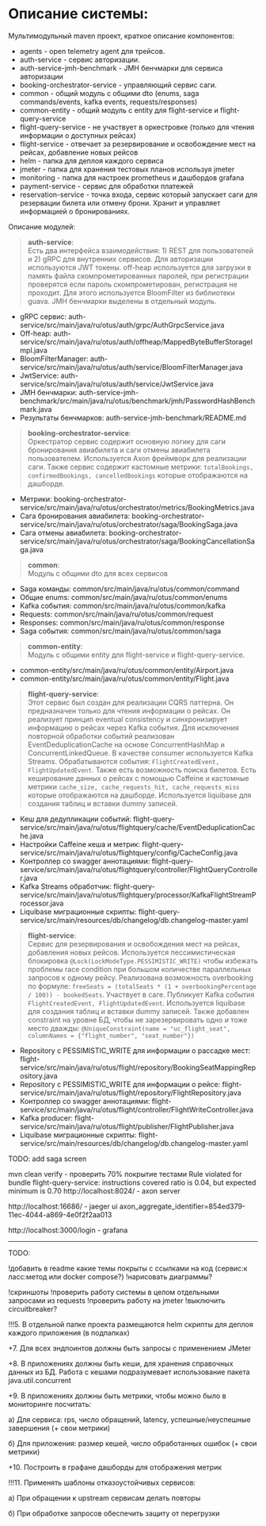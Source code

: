 # Описание системы:

Мультимодульный maven проект, краткое описание компонентов: 

* agents - open telemetry agent для трейсов.
* auth-service - сервис авторизации.
* auth-service-jmh-benchmark - JMH бенчмарки для сервиса авторизации
* booking-orchestrator-service - управляющий сервис саги.
* common - общий модуль с общими dto (enums, saga commands/events, kafka events, requests/responses)
* common-entity - общий модуль с entity для flight-service и flight-query-service
* flight-query-service - не участвует в оркестровке (только для чтения информации о доступных рейсах)
* flight-service - отвечает за резервирование и освобождение мест на рейсах, добавление новых рейсов
* helm - папка для деплоя каждого сервиса
* jmeter - папка для хранения тестовых планов используя jmeter
* monitoring - папка для настроек prometheus и дашбордов grafana
* payment-service - сервис для обработки платежей
* reservation-service - точка входа, сервис который запускает саги для резервации билета
или отмену брони. Хранит и управляет информацией о бронированиях.

Описание модулей:

> **auth-service**: \
> Есть два интерфейса взаимодействия: 1) REST для пользователей и 2) gRPC для внутренних сервисов.
> Для авторизации используются JWT токены.
> off-heap используется для загрузки в память файла скомпрометированных паролей, при регистрации
проверятся если пароль скомпрометирован, регистрация не проходит. Для этого используется BloomFilter из библиотеки guava.
> JMH бенчмарки выделены в отдельный модуль.
* gRPC сервис: auth-service/src/main/java/ru/otus/auth/grpc/AuthGrpcService.java
* Off-heap: auth-service/src/main/java/ru/otus/auth/offheap/MappedByteBufferStorageImpl.java
* BloomFilterManager: auth-service/src/main/java/ru/otus/auth/service/BloomFilterManager.java
* JwtService: auth-service/src/main/java/ru/otus/auth/service/JwtService.java
* JMH бенчмарки: auth-service-jmh-benchmark/src/main/java/ru/otus/benchmark/jmh/PasswordHashBenchmark.java
* Результаты бенчмарков: auth-service-jmh-benchmark/README.md

> **booking-orchestrator-service**: \
> Оркестратор сервис содержит основную логику для саги бронирования авиабилета и саги отмены авиабилета пользователем.
> Используется Axon фреймворк для реализации саги. 
> Также сервис содержит кастомные метрики: ```totalBookings, confirmedBookings, cancelledBookings``` которые отображаются на дашборде.
* Метрики: booking-orchestrator-service/src/main/java/ru/otus/orchestrator/metrics/BookingMetrics.java
* Сага бронирования авиабилета: booking-orchestrator-service/src/main/java/ru/otus/orchestrator/saga/BookingSaga.java
* Сага отмены авиабилета: booking-orchestrator-service/src/main/java/ru/otus/orchestrator/saga/BookingCancellationSaga.java

> **common**: \
> Модуль с общими dto для всех сервисов
* Saga команды: common/src/main/java/ru/otus/common/command
* Общие enums: common/src/main/java/ru/otus/common/enums
* Kafka события: common/src/main/java/ru/otus/common/kafka
* Requests: common/src/main/java/ru/otus/common/request
* Responses: common/src/main/java/ru/otus/common/response
* Saga события: common/src/main/java/ru/otus/common/saga

> **common-entity**: \
> Модуль с общими entity для flight-service и flight-query-service.
* common-entity/src/main/java/ru/otus/common/entity/Airport.java
* common-entity/src/main/java/ru/otus/common/entity/Flight.java

> **flight-query-service**: \
> Этот сервис был создан для реализации CQRS паттерна. Он предназначен только для чтения информации о рейсах.
> Он реализует принцип eventual consistency и синхронизирует информацию о рейсах через Kafka события.
> Для исключения повторной обработки событий реализован EventDeduplicationCache на основе ConcurrentHashMap и ConcurrentLinkedQueue.
> В качестве consumer используется Kafka Streams. Обрабатываются события: ```FlightCreatedEvent, FlightUpdatedEvent```.
> Также есть возможность поиска билетов.
> Есть кеширование данных о рейсах с помощью Caffeine и кастомные метрики
> ```cache_size, cache_requests_hit, cache_requests_miss``` которые отображаются на дашборде.
> Используется liquibase для создания таблиц и вставки dummy записей.
* Кеш для дедупликации событий: flight-query-service/src/main/java/ru/otus/flightquery/cache/EventDeduplicationCache.java
* Настройки Caffeine кеша и метрик: flight-query-service/src/main/java/ru/otus/flightquery/config/CacheConfig.java
* Контроллер со swagger аннотациями: flight-query-service/src/main/java/ru/otus/flightquery/controller/FlightQueryController.java
* Kafka Streams обработчик: flight-query-service/src/main/java/ru/otus/flightquery/processor/KafkaFlightStreamProcessor.java
* Liquibase миграционные скрипты: flight-query-service/src/main/resources/db/changelog/db.changelog-master.yaml

> **flight-service**: \
> Сервис для резервирования и освобождения мест на рейсах, добавления новых рейсов.
> Используется пессимистическая блокировка ```@Lock(LockModeType.PESSIMISTIC_WRITE)``` чтобы избежать проблемы race condition при большом количестве параллельных запросов к одному рейсу.
> Реализована возможность overbooking по формуле: ```freeSeats = (totalSeats * (1 + overbookingPercentage / 100)) - bookedSeats```.
> Участвует в саге. Публикует Kafka события ```FlightCreatedEvent, FlightUpdatedEvent```.
> Используется liquibase для создания таблиц и вставки dummy записей.
> Также добавлен constraint на уровне БД, чтобы не зарезервировать одно и тоже место дважды:
> ```@UniqueConstraint(name = "uc_flight_seat", columnNames = {"flight_number", "seat_number"})```
* Repository с PESSIMISTIC_WRITE для информации о рассадке мест: flight-service/src/main/java/ru/otus/flight/repository/BookingSeatMappingRepository.java
* Repository с PESSIMISTIC_WRITE для информации о рейсе: flight-service/src/main/java/ru/otus/flight/repository/FlightRepository.java
* Контроллер со swagger аннотациями: flight-service/src/main/java/ru/otus/flight/controller/FlightWriteController.java 
* Kafka producer: flight-service/src/main/java/ru/otus/flight/publisher/FlightPublisher.java
* Liquibase миграционные скрипты: flight-service/src/main/resources/db/changelog/db.changelog-master.yaml



TODO: add saga screen

mvn clean verify - проверить 70% покрытие тестами
Rule violated for bundle flight-query-service: instructions covered ratio is 0.04, but expected minimum is 0.70
http://localhost:8024/ - axon server

http://localhost:16686/ - jaeger ui
axon_aggregate_identifier=854ed379-11ec-4044-a869-4e0f2f2aa013

http://localhost:3000/login - grafana

----------------------------------------------------

TODO:

!добавить в readme какие темы покрыты с ссылками на код (сервис:к
ласс:метод или docker compose?)
!нарисовать диаграммы?

!скриншоты
!проверить работу системы в целом отдельными запросами из requests
!проверить работу на jmeter
!выключить circuitbreaker?


!!!5. В отдельной папке проекта размещаются helm скрипты для деплоя каждого приложения (в подпапках)

+7. Для всех эндпоинтов должны быть запросы с применением JMeter

+8. В приложениях должны быть кеши, для хранения справочных данных из БД. Работа с кешами подразумевает использование пакета java.util.concurrent

+9. В приложениях должны быть метрики, чтобы можно было в мониторинге посчитать:

а) Для сервиса: rps, число обращений, latency, успешные/неуспешные завершения (+ свои метрики)

б) Для приложения: размер кешей, число обработанных ошибок (+ свои метрики)

+10. Построить в графане дашборды для отображения метрик

!!!11. Применять шаблоны отказоустойчивых сервисов:

а) При обращении к upstream сервисам делать повторы

б) При обработке запросов обеспечить защиту от перегрузки


